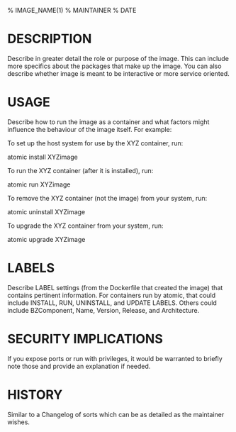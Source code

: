 % IMAGE_NAME(1)
% MAINTAINER
% DATE

# DESCRIPTION
Describe in greater detail the role or purpose of the image.  This can include more specifics about the
packages that make up the image.  You can also describe whether image is meant to be interactive
or more service oriented.

# USAGE
Describe how to run the image as a container and what factors might influence the behaviour of the image
itself. For example:

To set up the host system for use by the XYZ container, run:

  atomic install XYZimage

To run the XYZ container (after it is installed), run:

  atomic run XYZimage

To remove the XYZ container (not the image) from your system, run:

  atomic uninstall XYZimage

To upgrade the XYZ container from your system, run:

  atomic upgrade XYZimage

# LABELS
Describe LABEL settings (from the Dockerfile that created the image) that contains pertinent information.
For containers run by atomic, that could include INSTALL, RUN, UNINSTALL, and UPDATE LABELS. Others could
include BZComponent, Name, Version, Release, and Architecture.

# SECURITY IMPLICATIONS
If you expose ports or run with privileges, it would be warranted to briefly note those and provide
an explanation if needed.

# HISTORY
Similar to a Changelog of sorts which can be as detailed as the maintainer wishes.